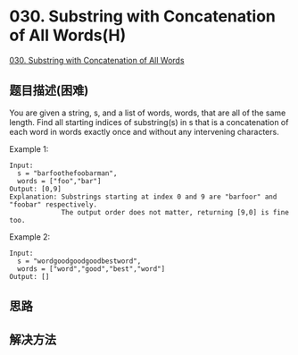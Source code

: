 # 030. Substring with Concatenation of All Words(H)
[030. Substring with Concatenation of All Words](https://leetcode-cn.com/problems/substring-with-concatenation-of-all-words/)


## 题目描述(困难)

You are given a string, s, and a list of words, words, that are all of the same length. Find all starting indices of substring(s) in s that is a concatenation of each word in words exactly once and without any intervening characters.

Example 1:
```
Input:
  s = "barfoothefoobarman",
  words = ["foo","bar"]
Output: [0,9]
Explanation: Substrings starting at index 0 and 9 are "barfoor" and "foobar" respectively.
             The output order does not matter, returning [9,0] is fine too.
```
Example 2:
```
Input:
  s = "wordgoodgoodgoodbestword",
  words = ["word","good","best","word"]
Output: []
```

## 思路


## 解决方法

### 

